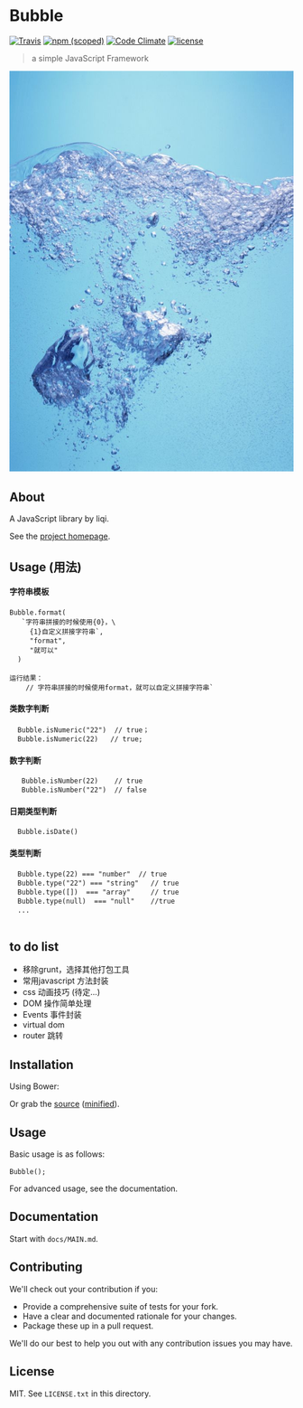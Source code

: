 # Bubble


[![Travis](https://img.shields.io/travis/rust-lang/rust.svg)]()
[![npm (scoped)](https://img.shields.io/npm/v/@cycle/core.svg)]()
[![Code Climate](https://img.shields.io/codeclimate/issues/github/me-and/mdf.svg)]()
[![license](https://img.shields.io/github/license/mashape/apistatus.svg)]()
>a simple JavaScript Framework


![气泡](./bubble.jpg)
## About

A JavaScript library by liqi.

See the [project homepage](http://ZSI2017.github.io/Bubble).

## Usage (用法)

#### 字符串模板
```
Bubble.format(
   `字符串拼接的时候使用{0}，\
     {1}自定义拼接字符串`,
     "format",
     "就可以"
  )

运行结果：
    // 字符串拼接的时候使用format，就可以自定义拼接字符串`

```

#### 类数字判断
```
  Bubble.isNumeric("22")  // true；
  Bubble.isNumeric(22)   // true;

```

#### 数字判断
```
   Bubble.isNumber(22)    // true
   Bubble.isNumber("22")  // false
```

#### 日期类型判断
```
  Bubble.isDate()

```

#### 类型判断
```
  Bubble.type(22) === "number"  // true
  Bubble.type("22") === "string"   // true
  Bubble.type([])  === "array"     // true
  Bubble.type(null)  === "null"    //true
  ...


```


## to do list
  - 移除grunt，选择其他打包工具
  - 常用javascript 方法封装
  - css 动画技巧 (待定...)
  - DOM 操作简单处理
  - Events 事件封装
  - virtual  dom
  - router 跳转


## Installation

Using Bower:

  <script src= "./dist/Bubble.js"></script>

Or grab the [source](https://github.com/ZSI2017/Bubble/dist/Bubble.js) ([minified](https://github.com/ZSI2017/Bubble/dist/Bubble.min.js)).

## Usage

Basic usage is as follows:

    Bubble();

For advanced usage, see the documentation.

## Documentation

Start with `docs/MAIN.md`.

## Contributing

We'll check out your contribution if you:

* Provide a comprehensive suite of tests for your fork.
* Have a clear and documented rationale for your changes.
* Package these up in a pull request.

We'll do our best to help you out with any contribution issues you may have.

## License

MIT. See `LICENSE.txt` in this directory.
